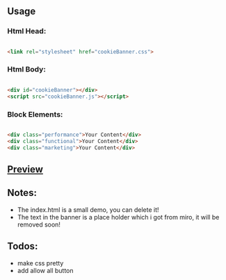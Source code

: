 ## Usage

### Html Head:

```html

<link rel="stylesheet" href="cookieBanner.css">
```

### Html Body:

```html

<div id="cookieBanner"></div>
<script src="cookieBanner.js"></script>
```

### Block Elements:

```html

<div class="performance">Your Content</div>
<div class="functional">Your Content</div>
<div class="marketing">Your Content</div>
```

## [Preview](https://htmlpreview.github.io/?https://github.com/philipphermes/cookieBanner/blob/main/index.html)

## Notes:

* The index.html is a small demo, you can delete it!
* The text in the banner is a place holder which i got from miro, it will be removed soon!

## Todos:

* make css pretty
* add allow all button
